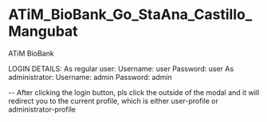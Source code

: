 # ATiM_BioBank_Go_StaAna_Castillo_Mangubat
ATiM BioBank

LOGIN DETAILS:
As regular user:
   Username: user
   Password: user
As administrator:
   Username: admin
   Password: admin

-- After clicking the login button, pls click the outside of the modal and it will redirect you to the current profile, which is either user-profile or administrator-profile
